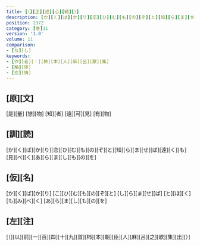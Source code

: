 ```yaml
---
title: [（][正][述][心][緒][）]
description: [か][く][ば][か][り][恋][ひ][む][も][の][ぞ][と][知][ら][ま][せ][ば][遠][く][も][見][べ][く][あ][ら][ま][し][も][の][を]
position: 2372
category: [巻]11
version: '1.0'
volume: 11
comparison:
- [な][し]
keywords:
- [作][者][：][柿][本][人][麻][呂][歌][集]
- [略][体]
- [恋][情]
---
```


## [原][文]

[是][量] [戀][物] [知][者] [遠][可][見] [有][物]

## [訓][読]

[か][く][ば][か][り][恋][ひ][む][も][の][ぞ][と][知][ら][ま][せ][ば][遠][く][も][見][べ][く][あ][ら][ま][し][も][の][を]

## [仮][名]

[か][く][ば][か][り] [こ][ひ][む][も][の][ぞ][と] [し][ら][ま][せ][ば] [と][ほ][く][も][み][べ][く] [あ][ら][ま][し][も][の][を]

## [左][注]

[（][以][前][一][百][四][十][九][首][柿][本][朝][臣][人][麻][呂][之][歌][集][出][）]
